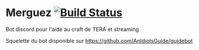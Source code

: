 # Merguez [![Build Status](https://travis-ci.org/M3nace/Merguez.svg?branch=master)](https://travis-ci.org/M3nace/Merguez)

Bot discord pour l'aide au craft de TERA et streaming

Squelette du bot disponible sur https://github.com/AnIdiotsGuide/guidebot
